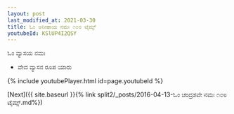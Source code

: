 ```yaml
---
layout: post
last_modified_at: 2021-03-30
title: ಓಂ ಅನೀಷಾಯ ನಮಃ ೧೦೮ ಟೈಮ್ಸ್
youtubeId: KSlUP4I2QSY
---
```

 
 
 ಓಂ ವ್ಯಾಸಯ ನಮಃ  
 
 -  ವೇದ ವ್ಯಾಸನ ರೂಪ ಯಾರು 
 
  
 
  
 
 
 
 
 
 


{% include youtubePlayer.html id=page.youtubeId %}
 
[Next]({{ site.baseurl }}{% link  split2/_posts/2016-04-13-ಓಂ ಚಂದ್ರಶವೇ ನಮಃ ೧೦೮ ಟೈಮ್ಸ್.md%})
 
